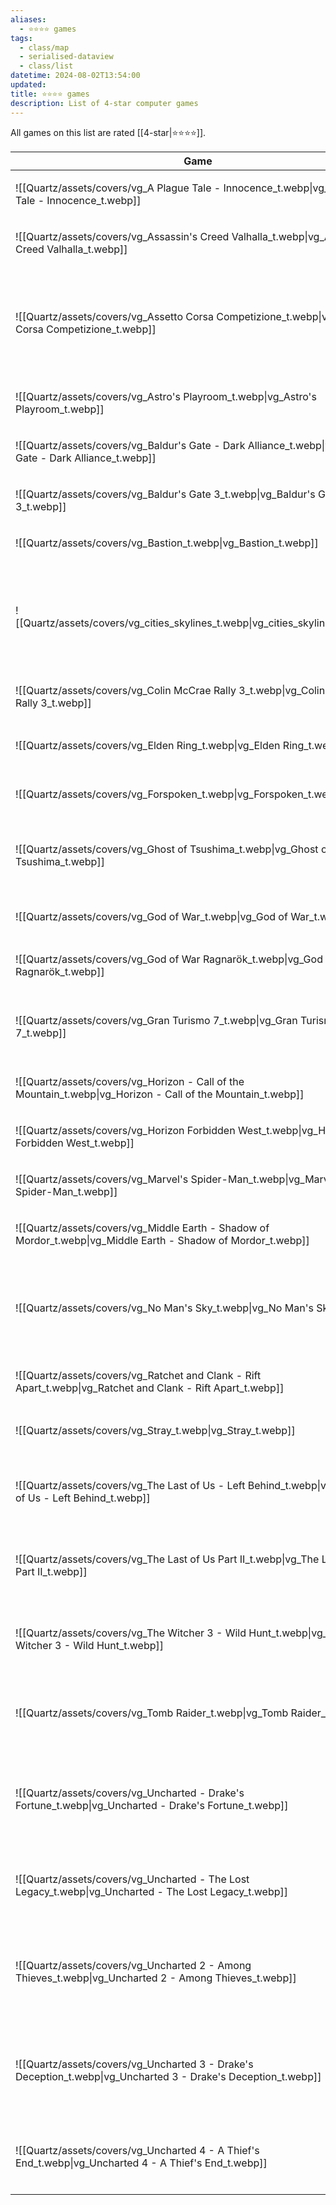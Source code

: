 ```yaml
---
aliases:
  - ⭐️⭐️⭐️⭐️ games
tags:
  - class/map
  - serialised-dataview
  - class/list
datetime: 2024-08-02T13:54:00
updated: 
title: ⭐️⭐️⭐️⭐️ games
description: List of 4-star computer games
---
```

All games on this list are rated [[4-star|⭐️⭐️⭐️⭐️]].

<!-- QueryToSerialize: table without id embed(link(thumbnail)) as Game, file.link as "", platform as Platform from #class/video-game where contains(rating, [[4-star]]) sort file.name -->
<!-- SerializedQuery: table without id embed(link(thumbnail)) as Game, file.link as "", platform as Platform from #class/video-game where contains(rating, [[4-star]]) sort file.name -->

| Game                                                                                                           |                                                                                      | Platform                                                                                                                                                                                   |
| -------------------------------------------------------------------------------------------------------------- | ------------------------------------------------------------------------------------ | ------------------------------------------------------------------------------------------------------------------------------------------------------------------------------------------ |
| ![[Quartz/assets/covers/vg_A Plague Tale - Innocence_t.webp\|vg_A Plague Tale - Innocence_t.webp]]             | [[Quartz/notes/A Plague Tale - Innocence.md\|A Plague Tale - Innocence]]             | <ul><li>[[Quartz/notes/PlayStation 5.md\|PlayStation 5]]</li></ul>                                                                                                                        |
| ![[Quartz/assets/covers/vg_Assassin's Creed Valhalla_t.webp\|vg_Assassin's Creed Valhalla_t.webp]]             | [[Quartz/notes/Assassin's Creed Valhalla.md\|Assassin's Creed Valhalla]]             | <ul><li>[[Quartz/notes/PlayStation 5.md\|PlayStation 5]]</li></ul>                                                                                                                        |
| ![[Quartz/assets/covers/vg_Assetto Corsa Competizione_t.webp\|vg_Assetto Corsa Competizione_t.webp]]           | [[Quartz/notes/Assetto Corsa Competizione.md\|Assetto Corsa Competizione]]           | <ul><li>[[Quartz/notes/PlayStation 4.md\|PlayStation 4]]</li><li>[[Quartz/notes/PlayStation 5.md\|PlayStation 5]]</li><li>[[+/Microsoft Windows.md\|Microsoft Windows]]</li></ul>       |
| ![[Quartz/assets/covers/vg_Astro's Playroom_t.webp\|vg_Astro's Playroom_t.webp]]                               | [[Quartz/notes/Astro's Playroom.md\|Astro's Playroom]]                               | <ul><li>[[Quartz/notes/PlayStation 5.md\|PlayStation 5]]</li></ul>                                                                                                                        |
| ![[Quartz/assets/covers/vg_Baldur's Gate - Dark Alliance_t.webp\|vg_Baldur's Gate - Dark Alliance_t.webp]]     | [[Quartz/notes/Baldur's Gate - Dark Alliance.md\|Baldur's Gate - Dark Alliance]]     | <ul><li>[[Quartz/notes/PlayStation 2.md\|PlayStation 2]]</li></ul>                                                                                                                        |
| ![[Quartz/assets/covers/vg_Baldur's Gate 3_t.webp\|vg_Baldur's Gate 3_t.webp]]                                 | [[Quartz/notes/Baldur's Gate 3.md\|Baldur's Gate 3]]                                 | <ul><li>[[Quartz/notes/PlayStation 5.md\|PlayStation 5]]</li></ul>                                                                                                                        |
| ![[Quartz/assets/covers/vg_Bastion_t.webp\|vg_Bastion_t.webp]]                                                 | [[Quartz/notes/Bastion.md\|Bastion]]                                                 | <ul><li>[[iOS\|iOS]]</li></ul>                                                                                                                                                            |
| ![[Quartz/assets/covers/vg_cities_skylines_t.webp\|vg_cities_skylines_t.webp]]                                 | [[Quartz/notes/Cities Skylines.md\|Cities Skylines]]                                 | <ul><li>[[Quartz/notes/PlayStation 4.md\|PlayStation 4]]</li><li>[[Quartz/notes/PlayStation 5.md\|PlayStation 5]]</li><li>[[+/Microsoft Windows.md\|Microsoft Windows]]</li></ul>       |
| ![[Quartz/assets/covers/vg_Colin McCrae Rally 3_t.webp\|vg_Colin McCrae Rally 3_t.webp]]                       | [[Quartz/notes/Colin McCrae Rally 3.md\|Colin McCrae Rally 3]]                       | <ul><li>[[Quartz/notes/PlayStation 2.md\|PlayStation 2]]</li></ul>                                                                                                                        |
| ![[Quartz/assets/covers/vg_Elden Ring_t.webp\|vg_Elden Ring_t.webp]]                                           | [[Quartz/notes/Elden Ring.md\|Elden Ring]]                                           | <ul><li>[[Quartz/notes/PlayStation 5.md\|PlayStation 5]]</li></ul>                                                                                                                        |
| ![[Quartz/assets/covers/vg_Forspoken_t.webp\|vg_Forspoken_t.webp]]                                             | [[Quartz/notes/Forspoken.md\|Forspoken]]                                             | <ul><li>[[Quartz/notes/PlayStation 5.md\|PlayStation 5]]</li></ul>                                                                                                                        |
| ![[Quartz/assets/covers/vg_Ghost of Tsushima_t.webp\|vg_Ghost of Tsushima_t.webp]]                             | [[Quartz/notes/Ghost of Tsushima.md\|Ghost of Tsushima]]                             | <ul><li>[[Quartz/notes/PlayStation 4.md\|PlayStation 4]]</li><li>[[Quartz/notes/PlayStation 5.md\|PlayStation 5]]</li></ul>                                                              |
| ![[Quartz/assets/covers/vg_God of War_t.webp\|vg_God of War_t.webp]]                                           | [[Quartz/notes/God of War.md\|God of War]]                                           | <ul><li>[[Quartz/notes/PlayStation 4.md\|PlayStation 4]]</li></ul>                                                                                                                        |
| ![[Quartz/assets/covers/vg_God of War Ragnarök_t.webp\|vg_God of War Ragnarök_t.webp]]                         | [[Quartz/notes/God of War Ragnarök.md\|God of War Ragnarök]]                         | <ul><li>[[Quartz/notes/PlayStation 5.md\|PlayStation 5]]</li></ul>                                                                                                                        |
| ![[Quartz/assets/covers/vg_Gran Turismo 7_t.webp\|vg_Gran Turismo 7_t.webp]]                                   | [[Quartz/notes/Gran Turismo 7.md\|Gran Turismo 7]]                                   | <ul><li>[[Quartz/notes/PlayStation 5.md\|PlayStation 5]]</li><li>[[Atlas/Notes/PlayStation VR2.md\|PlayStation VR2]]</li></ul>                                                           |
| ![[Quartz/assets/covers/vg_Horizon - Call of the Mountain_t.webp\|vg_Horizon - Call of the Mountain_t.webp]]   | [[Quartz/notes/Horizon - Call of the Mountain.md\|Horizon - Call of the Mountain]]   | <ul><li>[[Atlas/Notes/PlayStation VR2.md\|PlayStation VR2]]</li></ul>                                                                                                                     |
| ![[Quartz/assets/covers/vg_Horizon Forbidden West_t.webp\|vg_Horizon Forbidden West_t.webp]]                   | [[Quartz/notes/Horizon Forbidden West.md\|Horizon Forbidden West]]                   | <ul><li>[[Quartz/notes/PlayStation 5.md\|PlayStation 5]]</li></ul>                                                                                                                        |
| ![[Quartz/assets/covers/vg_Marvel's Spider-Man_t.webp\|vg_Marvel's Spider-Man_t.webp]]                         | [[Quartz/notes/Marvel's Spider-Man.md\|Marvel's Spider-Man]]                         | <ul><li>[[Quartz/notes/PlayStation 4.md\|PlayStation 4]]</li></ul>                                                                                                                        |
| ![[Quartz/assets/covers/vg_Middle Earth - Shadow of Mordor_t.webp\|vg_Middle Earth - Shadow of Mordor_t.webp]] | [[Quartz/notes/Middle Earth - Shadow of Mordor.md\|Middle Earth - Shadow of Mordor]] | <ul><li>[[Quartz/notes/PlayStation 4.md\|PlayStation 4]]</li></ul>                                                                                                                        |
| ![[Quartz/assets/covers/vg_No Man's Sky_t.webp\|vg_No Man's Sky_t.webp]]                                       | [[Quartz/notes/No Man's Sky.md\|No Man's Sky]]                                       | <ul><li>[[Quartz/notes/PlayStation 4.md\|PlayStation 4]]</li><li>[[Quartz/notes/PlayStation 5.md\|PlayStation 5]]</li><li>[[Atlas/Notes/PlayStation VR2.md\|PlayStation VR2]]</li></ul> |
| ![[Quartz/assets/covers/vg_Ratchet and Clank - Rift Apart_t.webp\|vg_Ratchet and Clank - Rift Apart_t.webp]]   | [[Quartz/notes/Ratchet and Clank - Rift Apart.md\|Ratchet and Clank - Rift Apart]]   | <ul><li>[[Quartz/notes/PlayStation 5.md\|PlayStation 5]]</li></ul>                                                                                                                        |
| ![[Quartz/assets/covers/vg_Stray_t.webp\|vg_Stray_t.webp]]                                                     | [[Quartz/notes/Stray.md\|Stray]]                                                     | <ul><li>[[Quartz/notes/PlayStation 5.md\|PlayStation 5]]</li></ul>                                                                                                                        |
| ![[Quartz/assets/covers/vg_The Last of Us - Left Behind_t.webp\|vg_The Last of Us - Left Behind_t.webp]]       | [[Quartz/notes/The Last of Us - Left Behind.md\|The Last of Us - Left Behind]]       | <ul><li>[[Quartz/notes/PlayStation 4.md\|PlayStation 4]]</li><li>[[Quartz/notes/PlayStation 5.md\|PlayStation 5]]</li></ul>                                                              |
| ![[Quartz/assets/covers/vg_The Last of Us Part II_t.webp\|vg_The Last of Us Part II_t.webp]]                   | [[Quartz/notes/The Last of Us Part II.md\|The Last of Us Part II]]                   | <ul><li>[[Quartz/notes/PlayStation 4.md\|PlayStation 4]]</li><li>[[Quartz/notes/PlayStation 5.md\|PlayStation 5]]</li></ul>                                                              |
| ![[Quartz/assets/covers/vg_The Witcher 3 - Wild Hunt_t.webp\|vg_The Witcher 3 - Wild Hunt_t.webp]]             | [[Quartz/notes/The Witcher 3 - Wild Hunt.md\|The Witcher 3 - Wild Hunt]]             | <ul><li>[[Quartz/notes/PlayStation 4.md\|PlayStation 4]]</li><li>[[Quartz/notes/PlayStation 5.md\|PlayStation 5]]</li></ul>                                                              |
| ![[Quartz/assets/covers/vg_Tomb Raider_t.webp\|vg_Tomb Raider_t.webp]]                                         | [[Quartz/notes/Tomb Raider.md\|Tomb Raider]]                                         | <ul><li>[[Atlas/Notes/PlayStation 3.md\|PlayStation 3]]</li><li>[[Quartz/notes/PlayStation 4.md\|PlayStation 4]]</li></ul>                                                               |
| ![[Quartz/assets/covers/vg_Uncharted - Drake's Fortune_t.webp\|vg_Uncharted - Drake's Fortune_t.webp]]         | [[Quartz/notes/Uncharted - Drake's Fortune.md\|Uncharted - Drake's Fortune]]         | <ul><li>[[Atlas/Notes/PlayStation 3.md\|PlayStation 3]]</li><li>[[Quartz/notes/PlayStation 4.md\|PlayStation 4]]</li><li>[[Quartz/notes/PlayStation 5.md\|PlayStation 5]]</li></ul>     |
| ![[Quartz/assets/covers/vg_Uncharted - The Lost Legacy_t.webp\|vg_Uncharted - The Lost Legacy_t.webp]]         | [[Quartz/notes/Uncharted - The Lost Legacy.md\|Uncharted - The Lost Legacy]]         | <ul><li>[[Quartz/notes/PlayStation 4.md\|PlayStation 4]]</li><li>[[Quartz/notes/PlayStation 5.md\|PlayStation 5]]</li></ul>                                                              |
| ![[Quartz/assets/covers/vg_Uncharted 2 - Among Thieves_t.webp\|vg_Uncharted 2 - Among Thieves_t.webp]]         | [[Quartz/notes/Uncharted 2 - Among Thieves.md\|Uncharted 2 - Among Thieves]]         | <ul><li>[[Atlas/Notes/PlayStation 3.md\|PlayStation 3]]</li><li>[[Quartz/notes/PlayStation 4.md\|PlayStation 4]]</li><li>[[Quartz/notes/PlayStation 5.md\|PlayStation 5]]</li></ul>     |
| ![[Quartz/assets/covers/vg_Uncharted 3 - Drake's Deception_t.webp\|vg_Uncharted 3 - Drake's Deception_t.webp]] | [[Quartz/notes/Uncharted 3 - Drake's Deception.md\|Uncharted 3 - Drake's Deception]] | <ul><li>[[Atlas/Notes/PlayStation 3.md\|PlayStation 3]]</li><li>[[Quartz/notes/PlayStation 4.md\|PlayStation 4]]</li><li>[[Quartz/notes/PlayStation 5.md\|PlayStation 5]]</li></ul>     |
| ![[Quartz/assets/covers/vg_Uncharted 4 - A Thief's End_t.webp\|vg_Uncharted 4 - A Thief's End_t.webp]]         | [[Quartz/notes/Uncharted 4 - A Thief's End.md\|Uncharted 4 - A Thief's End]]         | <ul><li>[[Quartz/notes/PlayStation 4.md\|PlayStation 4]]</li><li>[[Quartz/notes/PlayStation 5.md\|PlayStation 5]]</li></ul>                                                              |
<!-- SerializedQuery END -->

